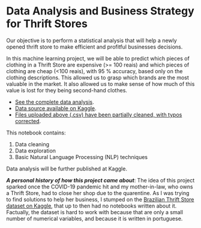 # Data Analysis and Business Strategy for Thrift Stores

Our objective is to perform a statistical analysis that will help a newly opened thrift store to make efficient and profitful businesses decisions. 

In this machine learning project, we will be able to predict which pieces of clothing in a Thrift Store are expensive (>= 100 reais) and which pieces of clothing are cheap (<100 reais), with 95 % accuracy, based only on the clothing descriptions. This allowed us to grasp which brands are the most valuable in the market. It also allowed us to make sense of how much of this value is lost for they being second-hand clothes.

 - [See the complete data analysis](https://github.com/pedroafleite/thrift_stores/blob/master/thrift_store.md).
 - [Data source available on Kaggle](https://www.kaggle.com/mateuspgomes/brazil-thrift-stores-data).
 - [Files uploaded above (.csv) have been partially cleaned, with typos corrected](https://github.com/pedroafleite/thrift_stores/tree/master/fixed%20typos).
 
This notebook contains:
1. Data cleaning
2. Data exploration
3. Basic Natural Language Processing (NLP) techniques

Data analysis will be further published at Kaggle.

***A personal history of how this project came about***: The idea of this project sparked once the COVID-19 pandemic hit and my mother-in-law, who owns a Thrift Store, had to close her shop due to the quarentine. As I was trying to find solutions to help her business, I stumped on the [Brazilian Thrift Store dataset on Kaggle](https://www.kaggle.com/mateuspgomes/brazil-thrift-stores-data), that up to then had no notebooks written about it. Factually, the dataset is hard to work with because that are only a small number of numerical variables, and because it is written in portuguese.
